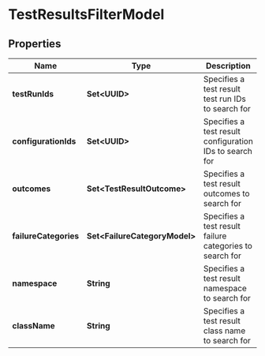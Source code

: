 

# TestResultsFilterModel


## Properties

| Name | Type | Description | Notes |
|------------ | ------------- | ------------- | -------------|
|**testRunIds** | **Set&lt;UUID&gt;** | Specifies a test result test run IDs to search for |  [optional] |
|**configurationIds** | **Set&lt;UUID&gt;** | Specifies a test result configuration IDs to search for |  [optional] |
|**outcomes** | **Set&lt;TestResultOutcome&gt;** | Specifies a test result outcomes to search for |  [optional] |
|**failureCategories** | **Set&lt;FailureCategoryModel&gt;** | Specifies a test result failure categories to search for |  [optional] |
|**namespace** | **String** | Specifies a test result namespace to search for |  [optional] |
|**className** | **String** | Specifies a test result class name to search for |  [optional] |




